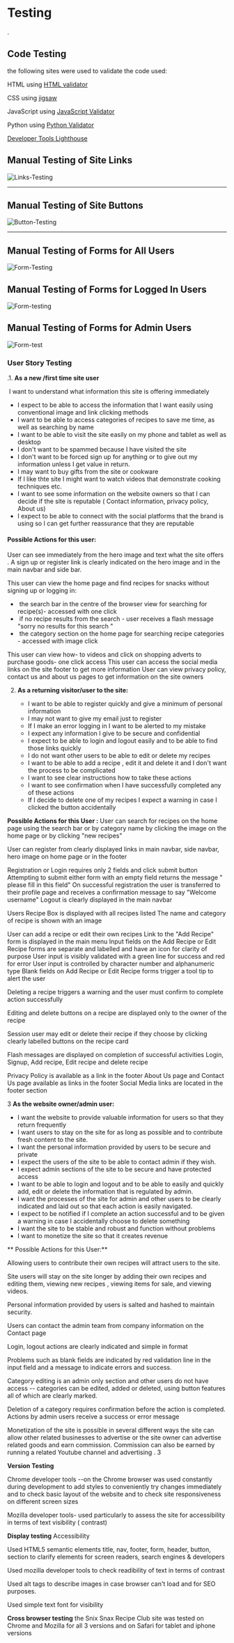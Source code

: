 # Testing
.

## Code Testing    

 the following sites were used to validate the code used: 

HTML using [HTML validator](https://validator.w3.org/)

CSS using [jigsaw](https://jigsaw.w3.org/css-validator/) 

JavaScript using [JavaScript Validator](https://jshint.com/) 

Python using [Python Validator](http://pep8online.com/) 

[Developer Tools Lighthouse](https://developers.google.com/web/tools/lighthouse) 



## Manual Testing of Site Links 

![Links-Testing](https://res.cloudinary.com/mr19331/image/upload/v1608132915/Links_Testing_zmy5ww.png)



------
## Manual Testing of Site Buttons 

![Button-Testing](https://res.cloudinary.com/mr19331/image/upload/v1608132935/Button_Testing_nrnztt.png)



------

## Manual Testing of Forms for All Users 

![Form-Testing](https://res.cloudinary.com/mr19331/image/upload/v1608132957/Form_Testing_All_Users_mrvejz.png)

## Manual Testing of Forms for Logged In Users

![Form-testing](https://res.cloudinary.com/mr19331/image/upload/v1608132977/Form_Testing_Logged_in_users_uhr8wm.png)

## Manual Testing of  Forms for Admin Users 

![Form-test](https://res.cloudinary.com/mr19331/image/upload/v1608132996/Form_Testing_Admin_users_yrgj11.png)





### **User Story Testing**

.1.              **As a new /first time  site user** 

​       I want to understand what  information this site is offering  immediately 

- I expect to be able to access the information that I want easily using conventional  image and link clicking methods
- I want to be able to access categories of recipes to save me time,  as well as searching by name
- I want to be able to visit the site easily on my phone and tablet as well as desktop
- I  don't want to be spammed because I have visited the site 
-  I don't want to be forced sign up for anything or  to give out my information unless I get value in return. 
- I may want to buy gifts from the site or  cookware 
- If I like thte site I might want to  watch videos that demonstrate cooking techniques etc.
- I want to see some information on the website owners so that I can decide if the site is reputable ( Contact information, privacy policy, About us)
- I expect to be able to connect with the social platforms that the brand is using so I can get further reassurance that they are reputable



#### **Possible Actions for this user:**

User can see immediately from  the hero image and text  what the site offers .
A sign up or register link is clearly indicated on the hero image and in the main navbar and side bar.

This user can view  the home page and find recipes for snacks without signing up or logging in:

- ​        the search bar in the centre of the browser view  for  searching for  recipe(s)- accessed with one click 
- ​        if no recipe results from the search - user receives a flash message "sorry no results for this search "
- ​        the category section  on the home page for searching recipe categories - accessed with  image click 


This user can view how- to videos and click on  shopping adverts to purchase goods- one click access 
This user can access the social media links on the site footer to get more information 
User can view privacy policy, contact us and about us pages to get information on the site owners 

 

2. **As a returning visitor/user to the site:**
   
   - I want to be able to register quickly and give a minimum of personal information
   -  I may not want to give my email just to register 
   - If I make an error logging in I want to be alerted to my mistake 
   - I expect any information I give to be secure and confidential 
   - I expect to be able to login and logout easily and  to be able to find those links quickly
   - I do not want other users to be able to edit or delete my recipes
   -  I want to be able to add a recipe , edit it and delete it and I don't want the process to be complicated 
   - I want to see clear instructions how to  take these actions 
   - I want to see confirmation when I have successfully completed any of these actions 
   - If I decide to delete one of my recipes I expect a warning in case I clicked the button accidentally 
   
   

**Possible Actions for this User :**
User can search for recipes on the home page 
using the search bar 
or by category name by clicking the image on the home page 
or by clicking "new recipes"

User can  register
from clearly displayed links in  main navbar, side navbar, hero image on home page or in the footer 

Registration or Login requires only  2 fields  and click submit button
Attempting to submit either form with an empty field returns the message " please fill in this field" 
On successful registration the user is transferred  to their profile page and receives a confirmation message to say "Welcome username" 
Logout is clearly displayed in the main navbar 

Users Recipe Box is displayed with all recipes listed 
The name and  category  of recipe is shown with an image

User can add a recipe or edit their own recipes
Link to the  "Add Recipe" form is displayed in the main menu
Input fields on the Add Recipe or Edit Recipe forms are separate and labelled and have an icon for clarity of purpose 
User input is visibly validated with a green line for success and red for error
User input is controlled by character number and alphanumeric type
 Blank fields on Add Recipe or Edit Recipe  forms trigger a tool tip to alert the user

Deleting a recipe triggers a warning and the user must confirm to complete action successfully  

Editing and delete buttons on a recipe are displayed only to the owner of the recipe  

 Session user may edit  or delete their recipe if they choose by clicking clearly labelled buttons on the recipe card 

Flash messages are displayed on completion of successful activities   Login, Signup, Add recipe, Edit recipe and delete recipe

Privacy Policy is available as a link in the footer 
About Us page and Contact Us page available as links in the footer 
Social Media links are located in the footer section 

3 **As the website owner/admin user:**

-  I want  the website to  provide valuable information for users so that they return frequently
-  I want users to stay on the site for as long as possible and to contribute fresh content to the site. 
-  I want the personal information provided by users to be secure and private
-  I expect the users of the site to be able to contact admin if they wish. 
-  I expect admin sections of the site to be secure and have  protected access
-  I want to be able to login and logout and to be able to easily and quickly add, edit or delete the information that is regulated by admin.
-  I want the processes of the site for admin and other users to be clearly indicated and laid out so that each action is easily navigated. 
-  I expect to be notified if I complete an action successful and to be given a warning in case I accidentally choose to delete something
-  I want the site to be stable and robust and function without problems 
-  I want to monetize the site so that it creates revenue 

** Possible Actions for this User:**

Allowing users to contribute their own recipes will attract users to the site.

Site users will stay on the site longer by adding their own recipes and editing them, viewing new recipes , viewing items for sale, and viewing videos.

Personal information provided  by users is salted and hashed to maintain security.

Users can contact the admin team from company information on the Contact page
 
Login, logout actions are clearly indicated and simple in format

Problems such as blank fields are indicated by red validation line in the input field and a message to indicate errors and success.

Category editing is an admin only section and other users do not have access -- categories can be edited, added or deleted, using button features all of which are clearly marked.

Deletion of a category requires confirmation before the action is completed. 
Actions by admin users receive a success or error message 

Monetization of the site is possible in several different ways
the site can allow other related businesses to advertise or the site owner can advertise related goods and earn commission. 
Commission can also be earned by running a related Youtube channel and advertising . 3    

**Version Testing**

Chrome developer tools --on the Chrome browser was used constantly during development to add styles to conveniently try changes immediately and to check basic layout of the website and to check site responsiveness on different screen sizes

Mozilla developer tools- used particularly to assess the site for accessibility in terms of text visibility ( contrast)

**Display testing**
Accessibility

Used HTML5 semantic elements title, nav, footer, form, header, button, section to clarify elements for screen readers, search engines & developers

Used mozilla developer tools to check readibility of text in terms of contrast

Used alt tags to describe images in case browser can't load and for SEO purposes.

Used simple text font for visibility

**Cross browser testing**  the Snix Snax Recipe Club site was tested on Chrome and Mozilla  for all 3 versions
and on Safari for tablet and iphone versions  